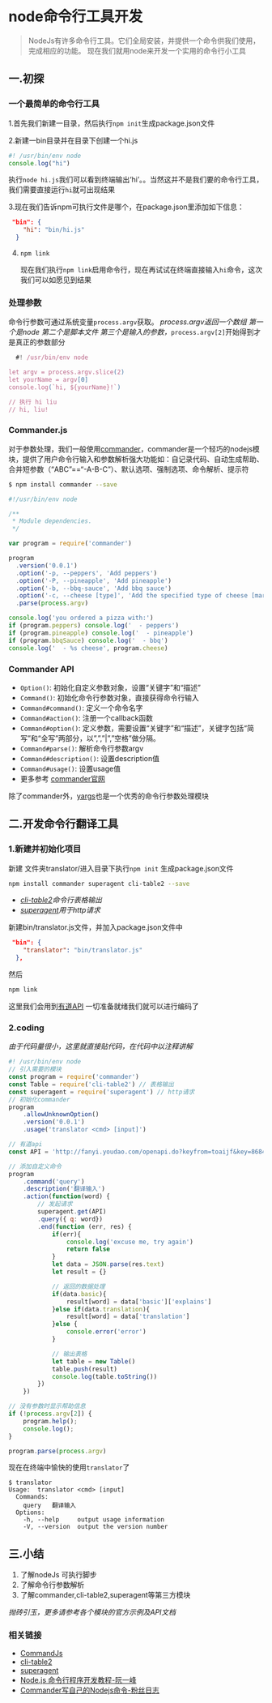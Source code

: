 # node命令行工具开发

> NodeJs有许多命令行工具。它们全局安装，并提供一个命令供我们使用，完成相应的功能。 现在我们就用node来开发一个实用的命令行小工具

## 一.初探

### 一个最简单的命令行工具

1.首先我们新建一目录，然后执行`npm init`生成package.json文件

2.新建一bin目录并在目录下创建一个hi.js

```javascript
#! /usr/bin/env node
console.log("hi")
```

执行`node hi.js`我们可以看到终端输出‘hi’。。当然这并不是我们要的命令行工具，我们需要直接运行`hi`就可出现结果

3.现在我们告诉npm可执行文件是哪个，在package.json里添加如下信息：

```json
 "bin": {
    "hi": "bin/hi.js"
  }
```

4. `npm link` 

   现在我们执行`npm link`启用命令行，现在再试试在终端直接输入`hi`命令，这次我们可以如愿见到结果

### 处理参数

命令行参数可通过系统变量`process.argv`获取。 *process.argv返回一个数组 第一个是node 第二个是脚本文件 第三个是输入的参数，*`process.argv[2]`开始得到才是真正的参数部分

```javascript
  #! /usr/bin/env node

let argv = process.argv.slice(2)
let yourName = argv[0]
console.log(`hi, ${yourName}!`)

// 执行 hi liu
// hi, liu!
```

### Commander.js
对于参数处理，我们一般使用[commander](https://github.com/tj/commander.js)，commander是一个轻巧的nodejs模块，提供了用户命令行输入和参数解析强大功能如：自记录代码、自动生成帮助、合并短参数（“ABC”==“-A-B-C”）、默认选项、强制选项、命令解析、提示符

 ```bash
 $ npm install commander --save
 ```

```javascript
#!/usr/bin/env node

/**
 * Module dependencies.
 */

var program = require('commander')

program
  .version('0.0.1')
  .option('-p, --peppers', 'Add peppers')
  .option('-P, --pineapple', 'Add pineapple')
  .option('-b, --bbq-sauce', 'Add bbq sauce')
  .option('-c, --cheese [type]', 'Add the specified type of cheese [marble]', 'marble')
  .parse(process.argv)

console.log('you ordered a pizza with:')
if (program.peppers) console.log('  - peppers')
if (program.pineapple) console.log('  - pineapple')
if (program.bbqSauce) console.log('  - bbq')
console.log('  - %s cheese', program.cheese)
```
### Commander API
- `Option()`: 初始化自定义参数对象，设置“关键字”和“描述” 
- `Command()`: 初始化命令行参数对象，直接获得命令行输入 
- `Command#command()`: 定义一个命令名字 
- `Command#action()`: 注册一个callback函数 
- `Command#option()`: 定义参数，需要设置“关键字”和“描述”，关键字包括“简写”和“全写”两部分，以”,”,”|”,”空格”做分隔。 
- `Command#parse()`: 解析命令行参数argv 
- `Command#description()`: 设置description值 
- `Command#usage()`: 设置usage值
- 更多参考 [commander官网](http://tj.github.io/commander.js/)

除了commander外，[yargs](http://yargs.js.org/)也是一个优秀的命令行参数处理模块

## 二.开发命令行翻译工具

### 1.新建并初始化项目
新建 文件夹translator/进入目录下执行`npm init` 生成package.json文件
```bash
npm install commander superagent cli-table2 --save
```
- *[cli-table2](http://npm.taobao.org/package/cli-table2)命令行表格输出*
- *[superagent](http://visionmedia.github.io/superagent/)用于http请求*

新建bin/translator.js文件，并加入package.json文件中
```json
 "bin": {
    "translator": "bin/translator.js"
  },
```
然后
```bash
npm link
```

这里我们会用到[有道API](http://fanyi.youdao.com/openapi?path=data-mode)
一切准备就绪我们就可以进行编码了

### 2.coding
*由于代码量很小，这里就直接贴代码，在代码中以注释讲解*
```javascript
#! /usr/bin/env node
// 引入需要的模块
const program = require('commander')
const Table = require('cli-table2') // 表格输出
const superagent = require('superagent') // http请求
// 初始化commander
program
    .allowUnknownOption()
    .version('0.0.1')
    .usage('translator <cmd> [input]')

// 有道api
const API = 'http://fanyi.youdao.com/openapi.do?keyfrom=toaijf&key=868480929&type=data&doctype=json&version=1.1'

// 添加自定义命令
program
    .command('query')
    .description('翻译输入')
    .action(function(word) {
        // 发起请求
        superagent.get(API)
        .query({ q: word})
        .end(function (err, res) {
            if(err){
                console.log('excuse me, try again')
                return false
            }
            let data = JSON.parse(res.text)
            let result = {}

            // 返回的数据处理
            if(data.basic){
                result[word] = data['basic']['explains']
            }else if(data.translation){
                result[word] = data['translation']
            }else {
                console.error('error')
            }

            // 输出表格
            let table = new Table()
            table.push(result)
            console.log(table.toString())
        })
    })

// 没有参数时显示帮助信息
if (!process.argv[2]) {
    program.help();
    console.log();
}

program.parse(process.argv)
```

现在在终端中愉快的使用`translator`了

```
$ translator
Usage:  translator <cmd> [input]
  Commands:
    query   翻译输入
  Options:
    -h, --help     output usage information
    -V, --version  output the version number
```

## 三.小结

1. 了解nodeJs 可执行脚步
2. 了解命令行参数解析
3. 了解commander,cli-table2,superagent等第三方模块

*抛砖引玉，更多请参考各个模块的官方示例及API文档*

### 相关链接
- [CommandJs](http://tj.github.io/commander.js/#Command.prototype.parseExpectedArgs)
- [cli-table2](http://npm.taobao.org/package/cli-table2)
- [superagent](http://visionmedia.github.io/superagent/)
- [Node.js 命令行程序开发教程-阮一峰](http://www.ruanyifeng.com/blog/2015/05/command-line-with-node.html)
- [Commander写自己的Nodejs命令-粉丝日志](http://blog.fens.me/nodejs-commander/)

